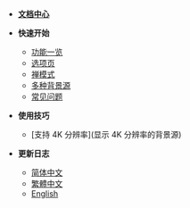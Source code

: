 * [**文档中心**](Home.md)

* **快速开始**
  * [功能一览](功能一览)
  * [选项页](选项页)
  * [禅模式](禅模式)
  * [多种背景源](多种背景源)
  * [常见问题](常见问题)

* **使用技巧**
  * [支持 4K 分辨率](显示 4K 分辨率的背景源)

* **更新日志**
  * [简体中文](CHANGELOG)
  * [繁體中文](CHANGELOG.tw)
  * [English](CHANGELOG.en)

